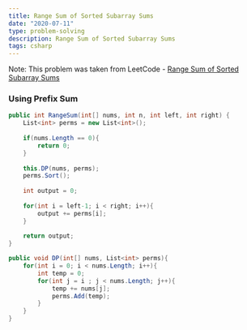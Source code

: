 ```yaml
---
title: Range Sum of Sorted Subarray Sums
date: "2020-07-11"
type: problem-solving
description: Range Sum of Sorted Subarray Sums
tags: csharp
---
```


Note: This problem was taken from LeetCode - [Range Sum of Sorted Subarray Sums](https://leetcode.com/problems/range-sum-of-sorted-subarray-sums/)

### Using Prefix Sum

```csharp
public int RangeSum(int[] nums, int n, int left, int right) {
	List<int> perms = new List<int>();
	
	if(nums.Length == 0){
		return 0;
	}
	
	this.DP(nums, perms);
	perms.Sort();
	
	int output = 0;
	
	for(int i = left-1; i < right; i++){
		output += perms[i];
	}
	
	return output;
}

public void DP(int[] nums, List<int> perms){
	for(int i = 0; i < nums.Length; i++){
		int temp = 0;
		for(int j = i ; j < nums.Length; j++){
			temp += nums[j];
			perms.Add(temp);
		}
	}
}
```
